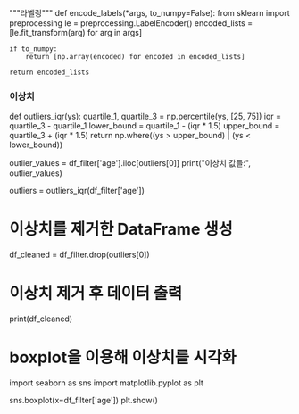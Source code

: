 """라벨링"""
def encode_labels(*args, to_numpy=False):
    from sklearn import preprocessing
    le = preprocessing.LabelEncoder()
    encoded_lists = [le.fit_transform(arg) for arg in args]
    
    if to_numpy:
        return [np.array(encoded) for encoded in encoded_lists]
    
    return encoded_lists

### 이상치 

def outliers_iqr(ys):
    quartile_1, quartile_3 = np.percentile(ys, [25, 75])
    iqr = quartile_3 - quartile_1
    lower_bound = quartile_1 - (iqr * 1.5)
    upper_bound = quartile_3 + (iqr * 1.5)
    return np.where((ys > upper_bound) | (ys < lower_bound))

outlier_values = df_filter['age'].iloc[outliers[0]]
print("이상치 값들:", outlier_values)


outliers = outliers_iqr(df_filter['age'])

# 이상치를 제거한 DataFrame 생성
df_cleaned = df_filter.drop(outliers[0])

# 이상치 제거 후 데이터 출력
print(df_cleaned)

# boxplot을 이용해 이상치를 시각화
import seaborn as sns
import matplotlib.pyplot as plt


sns.boxplot(x=df_filter['age'])
plt.show()
